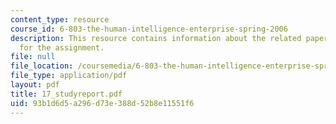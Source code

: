 ```yaml
---
content_type: resource
course_id: 6-803-the-human-intelligence-enterprise-spring-2006
description: This resource contains information about the related paper and the guidelines
  for the assignment.
file: null
file_location: /coursemedia/6-803-the-human-intelligence-enterprise-spring-2006/93b1d6d5a296d73e388d52b8e11551f6_17_studyreport.pdf
file_type: application/pdf
layout: pdf
title: 17_studyreport.pdf
uid: 93b1d6d5-a296-d73e-388d-52b8e11551f6
---
```


